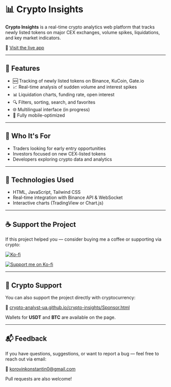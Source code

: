 # 📊 Crypto Insights

**Crypto Insights** is a real-time crypto analytics web platform that tracks newly listed tokens on major CEX exchanges, volume spikes, liquidations, and key market indicators.

🔗 [Visit the live app](https://crypto-analyst-ua.github.io/crypto-insights/)

---

## 🚀 Features

- 🆕 Tracking of newly listed tokens on Binance, KuCoin, Gate.io
- 📈 Real-time analysis of sudden volume and interest spikes
- 📊 Liquidation charts, funding rate, open interest
- 🔍 Filters, sorting, search, and favorites
- 🌐 Multilingual interface (in progress)
- 📱 Fully mobile-optimized

---

## 🧠 Who It's For

- Traders looking for early entry opportunities
- Investors focused on new CEX-listed tokens
- Developers exploring crypto data and analytics

---

## 🧩 Technologies Used

- HTML, JavaScript, Tailwind CSS
- Real-time integration with Binance API & WebSocket
- Interactive charts (TradingView or Chart.js)

---

## ☕ Support the Project

If this project helped you — consider buying me a coffee or supporting via crypto:

[![Ko-fi](https://img.shields.io/badge/Ko--fi-Support%20Me-ff5f5f?logo=ko-fi&logoColor=white)](https://ko-fi.com/konstantinkorovin)

<a href="https://ko-fi.com/konstantinkorovin" target="_blank">
  <img src="https://ko-fi.com/img/githubbutton_sm.svg" alt="Support me on Ko-fi">
</a>

---

## 💸 Crypto Support

You can also support the project directly with cryptocurrency:

🔗 [crypto-analyst-ua.github.io/crypto-insights/Sponsor.html](https://crypto-analyst-ua.github.io/crypto-insights/Sponsor.html)

Wallets for **USDT** and **BTC** are available on the page.

---

## 📬 Feedback

If you have questions, suggestions, or want to report a bug — feel free to reach out via email:

📧 korovinkonstantin0@gmail.com

Pull requests are also welcome!
